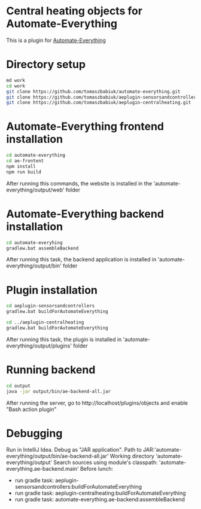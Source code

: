 # Central heating objects for Automate-Everything

This is a plugin for [Automate-Everything](https://github.com/tomaszbabiuk/automate-everything)

# Directory setup
```bash
md work
cd work
git clone https://github.com/tomaszbabiuk/automate-everything.git
git clone https://github.com/tomaszbabiuk/aeplugin-sensorsandcontrollers.git
git clone https://github.com/tomaszbabiuk/aeplugin-centralheating.git
```

# Automate-Everything frontend installation
```bash
cd automate-everything
cd ae-frontent
npm install
npm run build
```
After running this commands, the website is installed in the 'automate-everything/output/web' folder

# Automate-Everything backend installation
```bash
cd automate-everyhing
gradlew.bat assembleBackend
```
After running this task, the backend application is installed in 'automate-everything/output/bin' folder

# Plugin installation
```bash
cd aeplugin-sensorsandcontrollers
gradlew.bat buildForAutomateEverything

cd ../aeplugin-centralheating
gradlew.bat buildForAutomateEverything
```
After running this task, the plugin is installed in 'automate-everything/output/plugins' folder 

# Running backend
```bash
cd output
java -jar output/bin/ae-backend-all.jar
```
After running the server, go to http://localhost/plugins/objects and enable "Bash action plugin"

# Debugging
Run in IntelliJ Idea. Debug as "JAR application". 
Path to JAR:'automate-everything/output/bin/ae-backend-all.jar'
Working directory 'automate-everything/output'
Search sources using module's classpath: 'automate-everything.ae-backend.main'
Before lunch:
 - run gradle task: aeplugin-sensorsandcontrollers:buildForAutomateEverything
 - run gradle task: aeplugin-centralheating:buildForAutomateEverything
 - run gradle task: automate-everything.ae-backend:assembleBackend